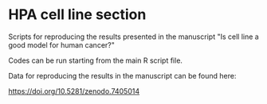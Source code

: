 # HPA cell line section
Scripts for reproducing the results presented in the manuscript "Is cell line a good model for human cancer?"

Codes can be run starting from the main R script file.

Data for reproducing the results in the manuscript can be found here:

https://doi.org/10.5281/zenodo.7405014
